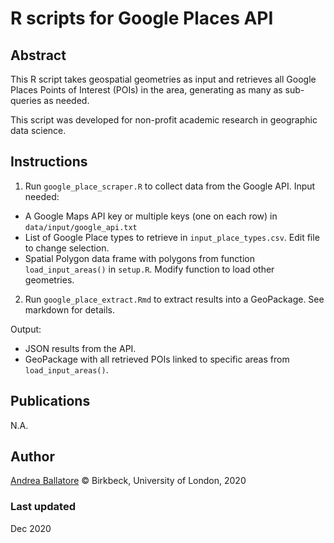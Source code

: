 R scripts for Google Places API 
========

## Abstract

This R script takes geospatial geometries as input and retrieves all 
Google Places Points of Interest (POIs) in the area, 
generating as many as sub-queries as needed.

This script was developed for non-profit academic research in geographic data science.

## Instructions

1) Run `google_place_scraper.R` to collect data from the Google API. Input needed: 

* A Google Maps API key or multiple keys (one on each row) in `data/input/google_api.txt`
* List of Google Place types to retrieve in `input_place_types.csv`. Edit file to change selection.
* Spatial Polygon data frame with polygons from function `load_input_areas()` in `setup.R`. Modify function to load other geometries.

2) Run `google_place_extract.Rmd` to extract results into a GeoPackage. See markdown for details.

Output:

* JSON results from the API.
* GeoPackage with all retrieved POIs linked to specific areas from `load_input_areas()`.



## Publications

N.A.

## Author

[Andrea Ballatore](https://aballatore.space) © Birkbeck, University of London, 2020

### Last updated

Dec 2020
